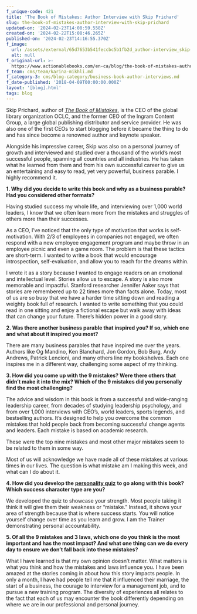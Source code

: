 ```yaml
---
f_unique-code: 421
title: 'The Book of Mistakes: Author Interview with Skip Prichard'
slug: the-book-of-mistakes-author-interview-with-skip-prichard
updated-on: '2024-02-23T14:08:59.558Z'
created-on: '2024-02-22T15:08:46.265Z'
published-on: '2024-02-23T14:16:55.370Z'
f_image:
  url: /assets/external/65d7653b541feccbc5b1fb2d_author-interview_skip-01.jpeg
  alt: null
f_original-url: >-
  https://www.actionablebooks.com/en-ca/blog/the-book-of-mistakes-author-interview-with-skip-prichard/
f_team: cms/team/karina-mikhli.md
f_category-3: cms/blog-category/business-book-author-interviews.md
f_date-published: '2018-04-09T00:00:00.000Z'
layout: '[blog].html'
tags: blog
---
```


Skip Prichard, author of [_The Book of Mistakes_](https://www.amazon.com/Book-Mistakes-Secrets-Creating-Successful/dp/1478970901/ref=sr_1_1?ie=UTF8&qid=1508502734&sr=8-1&keywords=skip+prichard), is the CEO of the global library organization OCLC, and the former CEO of the Ingram Content Group, a large global publishing distributor and service provider. He was also one of the first CEOs to start blogging before it became the thing to do and has since become a renowned author and keynote speaker.

Alongside his impressive career, Skip was also on a personal journey of growth and interviewed and studied over a thousand of the world’s most successful people, spanning all countries and all industries. He has taken what he learned from them and from his own successful career to give us an entertaining and easy to read, yet very powerful, business parable. I highly recommend it.

**1\. Why did you decide to write this book and why as a business parable? Had you considered other formats?**

Having studied success my whole life, and interviewing over 1,000 world leaders, I know that we often learn more from the mistakes and struggles of others more than their successes.

As a CEO, I’ve noticed that the only type of motivation that works is self-motivation. With 2/3 of employees in companies not engaged, we often respond with a new employee engagement program and maybe throw in an employee picnic and even a game room. The problem is that these tactics are short-term. I wanted to write a book that would encourage introspection, self-evaluation, and allow you to reach for the dreams within.

I wrote it as a story because I wanted to engage readers on an emotional and intellectual level. Stories allow us to escape. A story is also more memorable and impactful. Stanford researcher Jennifer Aaker says that stories are remembered up to 22 times more than facts alone. Today, most of us are so busy that we have a harder time sitting down and reading a weighty book full of research. I wanted to write something that you could read in one sitting and enjoy a fictional escape but walk away with ideas that can change your future. There’s hidden power in a good story.

**2\. Was there another business parable that inspired you? If so, which one and what about it inspired you most?**

There are many business parables that have inspired me over the years. Authors like Og Mandino, Ken Blanchard, Jon Gordon, Bob Burg, Andy Andrews, Patrick Lencioni, and many others line my bookshelves. Each one inspires me in a different way, challenging some aspect of my thinking.

**3\. How did you come up with the 9 mistakes? Were there others that didn’t make it into the mix? Which of the 9 mistakes did you personally find the most challenging?**

The advice and wisdom in this book is from a successful and wide-ranging leadership career, from decades of studying leadership psychology, and from over 1,000 interviews with CEO’s, world leaders, sports legends, and bestselling authors. It’s designed to help you overcome the common mistakes that hold people back from becoming successful change agents and leaders. Each mistake is based on academic research.

These were the top nine mistakes and most other major mistakes seem to be related to them in some way.

Most of us will acknowledge we have made all of these mistakes at various times in our lives. The question is what mistake am I making this week, and what can I do about it.

**4\. How did you develop the** [**personality quiz**](https://thebookofmistakes.com/quiz/) **to go along with this book? Which success character type are you?**

We developed the quiz to showcase your strength. Most people taking it think it will give them their weakness or “mistake.” Instead, it shows your area of strength because that is where success starts. You will notice yourself change over time as you learn and grow. I am the Trainer demonstrating personal accountability.

**5\. Of all the 9 mistakes and 3 laws, which one do you think is the most important and has the most impact? And what one thing can we do every day to ensure we don’t fall back into these mistakes?**

What I have learned is that my own opinion doesn’t matter. What matters is what you think and how the mistakes and laws influence you. I have been amazed at the stories coming in about how this story impacts people. In only a month, I have had people tell me that it influenced their marriage, the start of a business, the courage to interview for a management job, and to pursue a new training program. The diversity of experiences all relates to the fact that each of us may encounter the book differently depending on where we are in our professional and personal journey.
